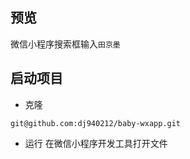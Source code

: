## 预览 
微信小程序搜索框输入`田京墨`
## 启动项目
+ 克隆
```
git@github.com:dj940212/baby-wxapp.git
```
+ 运行
在微信小程序开发工具打开文件


